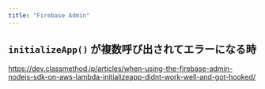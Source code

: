 ```yaml
---
title: "Firebase Admin"
---
```


## `initializeApp()` が複数呼び出されてエラーになる時

https://dev.classmethod.jp/articles/when-using-the-firebase-admin-nodejs-sdk-on-aws-lambda-initializeapp-didnt-work-well-and-got-hooked/
